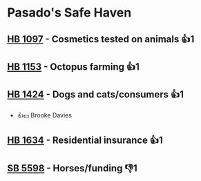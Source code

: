 # Pasado's Safe Haven

## [HB 1097](/bill/2023-24/hb/1097/) - Cosmetics tested on animals 👍1  

## [HB 1153](/bill/2023-24/hb/1153/) - Octopus farming 👍1  

## [HB 1424](/bill/2023-24/hb/1424/) - Dogs and cats/consumers 👍1  
* 👍💵 Brooke Davies

## [HB 1634](/bill/2023-24/hb/1634/) - Residential insurance 👍1  

## [SB 5598](/bill/2023-24/sb/5598/) - Horses/funding  👎1 